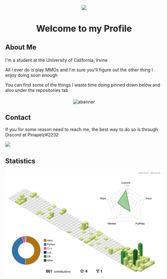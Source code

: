 <p align="center">
  <img src="https://user-images.githubusercontent.com/21994085/236544496-9f39ccee-f293-4f09-90de-931b23638f8f.png"/>
  <h1 align="center">Welcome to my Profile</h1>
</p>

<h2>About Me</h2>
<div style="margin-top: 20px; margin-bottom: 20px;">
  <p>I'm a student at the University of California, Irvine</p>
  <p>All I ever do is play MMOs and I'm sure you'll figure out the other thing I enjoy doing soon enough</p>
  <p>You can find some of the things I waste time doing pinned down below and also under the repositories tab</p>
</div>
<p align="center">
<img src="https://user-images.githubusercontent.com/21994085/236538532-d2bb858b-5040-4895-9c36-e7e393e65e1f.png" alt="abanner" width="800"/>
</p>
<h2>Contact</h2>
<p>If you for some reason need to reach me, the best way to do so is through Discord at Pinapelz#2232</p>
<img src="https://img.shields.io/badge/Discord-%235865F2.svg?style=for-the-badge&logo=discord&logoColor=white"/>

<h2>Statistics</h2>
<p align="center">
  <img src="https://raw.githubusercontent.com/pinapelz/pinapelz/main/profile-3d-contrib/profile-green-animate.svg" alt="Contributions Graph" width="800"/>
  <br>
</p>

<!-- ANILIST_ACTIVITY:start -->

<!-- ANILIST_ACTIVITY:end -->
